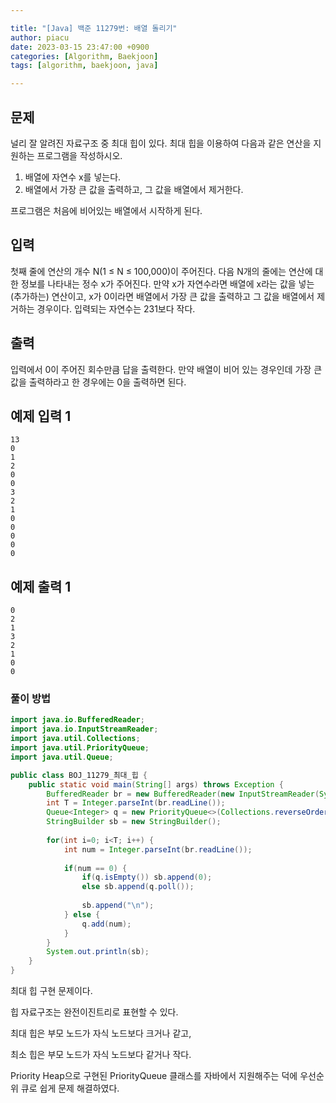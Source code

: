 ```yaml
---

title: "[Java] 백준 11279번: 배열 돌리기"
author: piacu
date: 2023-03-15 23:47:00 +0900
categories: [Algorithm, Baekjoon]
tags: [algorithm, baekjoon, java]

---
```


## 문제

널리 잘 알려진 자료구조 중 최대 힙이 있다. 최대 힙을 이용하여 다음과 같은 연산을 지원하는 프로그램을 작성하시오.

1. 배열에 자연수 x를 넣는다.
2. 배열에서 가장 큰 값을 출력하고, 그 값을 배열에서 제거한다.

프로그램은 처음에 비어있는 배열에서 시작하게 된다.

## 입력

첫째 줄에 연산의 개수 N(1 ≤ N ≤ 100,000)이 주어진다. 다음 N개의 줄에는 연산에 대한 정보를 나타내는 정수 x가 주어진다. 만약 x가 자연수라면 배열에 x라는 값을 넣는(추가하는) 연산이고, x가 0이라면 배열에서 가장 큰 값을 출력하고 그 값을 배열에서 제거하는 경우이다. 입력되는 자연수는 231보다 작다.

## 출력

입력에서 0이 주어진 회수만큼 답을 출력한다. 만약 배열이 비어 있는 경우인데 가장 큰 값을 출력하라고 한 경우에는 0을 출력하면 된다.

## 예제 입력 1

```
13
0
1
2
0
0
3
2
1
0
0
0
0
0
```

## 예제 출력 1

```
0
2
1
3
2
1
0
0
```

### 풀이 방법

```java
import java.io.BufferedReader;
import java.io.InputStreamReader;
import java.util.Collections;
import java.util.PriorityQueue;
import java.util.Queue;

public class BOJ_11279_최대_힙 {
	public static void main(String[] args) throws Exception {
		BufferedReader br = new BufferedReader(new InputStreamReader(System.in));
		int T = Integer.parseInt(br.readLine());
		Queue<Integer> q = new PriorityQueue<>(Collections.reverseOrder());
		StringBuilder sb = new StringBuilder();
		
		for(int i=0; i<T; i++) {
			int num = Integer.parseInt(br.readLine());
			
			if(num == 0) {
				if(q.isEmpty()) sb.append(0);
				else sb.append(q.poll());
				
				sb.append("\n");
			} else {
				q.add(num);
			}
		}
		System.out.println(sb);
	}
}
```

최대 힙 구현 문제이다.

힙 자료구조는 완전이진트리로 표현할 수 있다. 

최대 힙은 부모 노드가 자식 노드보다 크거나 같고,

최소 힙은 부모 노드가 자식 노드보다 같거나 작다.



Priority Heap으로 구현된 PriorityQueue 클래스를 자바에서 지원해주는 덕에 우선순위 큐로 쉽게 문제 해결하였다.
